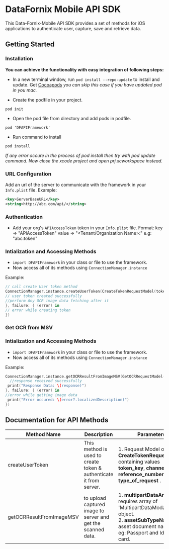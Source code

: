 # DataFornix Mobile API SDK

This Data-Fornix-Mobile API SDK provides a set of methods for iOS applications to authenticate user, capture, save and retrieve data.

## Getting Started

### Installation
<b>You can achieve the functionality with easy integration of following steps:</b>

- In a new terminal window, run `pod install --repo-update` to install and update. Get [Cocoapods](https://cocoapods.org/)
*you can skip this case if you have updated pod in you mac.*

- Create the podfile in your project.
```
pod init
```

- Open the pod file from directory and add pods in podfile.
```
pod 'DFAPIFramework'
```

- Run command to install
```
pod install
```
<i> If any error occure in the process of pod install then try with pod update command. Now close the xcode project and open prj.xcworkspace instead.</i>

### URL Configuration
Add an url of the server to communicate with the framework in your `Info.plist` file.
Example:
```xml
<key>ServerBaseURL</key>
<string>http://abc.com/api/</string>
```

### Authentication
- Add your org's `APIAccessToken` token in your `Info.plist` file.
Format: 
key => "APIAccessToken" 
value => "<Tenant/Organization Name>:<API Access Token>"
e.g: "abc:token"

### Intialization and Accessing Methods
- `import DFAPIFramework` in your class or file to use the framework.
- Now access all of its methods using `ConnectionManager.instance`

Example:

```swift
// call create User token method
ConnectionManager.instance.createUserToken(CreateTokenRequestModel(token: "<token_key>", channel: "<channel>", referenceNumber: "<reference_number>", typeOfRequest: "<type_of_request>"), success: { [weak self] (response) in
// user token created successfully
//perform Any OCR image data fetching after it
}, failure: { (error) in
// error while creating token
})
```

### Get OCR from MSV

### Intialization and Accessing Methods
- `import DFAPIFramework` in your class or file to use the framework.
- Now access all of its methods using `ConnectionManager.instance`

Example:

```swift
ConnectionManager.instance.getOCRResultFromImageMSV(GetOCRRequestModel(documentType: “<document_type>”, channel: “<channel>”, referenceNumber: “<reference_number>”, images: <Array of OCRImageModel(authority: “<authority>”, description: “<description>”, imageString: "data:image/jpg;base64," + base64encodedImageString”)>), success: { (response) in
  //response received successfully
 print("Response Data: \(response)")
}, failure: { (error) in
//error while getting image data
 print("Error occured: \(error?.localizedDescription)")
})
```

## Documentation for API Methods

|Method Name                               |Description                                                                                   |Parameters                                                                                                                                                                                                                                                                                                                                                                                                                                     |
|------------------------------------------|----------------------------------------------------------------------------------------------|-----------------------------------------------------------------------------------------------------------------------------------------------------------------------------------------------------------------------------------------------------------------------------------------------------------------------------------------------------------------------------------------------------------------------------------------------|
|createUserToken                           |This method is used to create token & authenticate it from server.                                     |1. Request Model of <b>CreateTokenRequestModel</b> containing values <b>token_key</b>, <b>channel</b>, <b>reference_number</b> and <b>type_of_request</b>  .                                                                                                                                                                                                                                                                                        |                                              |none                                                                                                                                                                                                                                                                                                                                                                                                                                           |
|getOCRResultFromImageMSV                     |to upload captured image to server and get the scanned data.                                  |1. <b>multipartDataArray</b> - It requires array of 'MultipartDataModal' object. <br> 2. <b>assetSubTypeName</b> - asset document name for eg: Passport and Identity card.                                                                                                                                                                                                                                                                                 |
